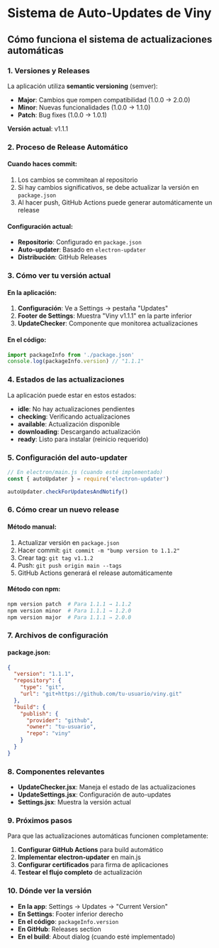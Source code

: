 # Sistema de Auto-Updates de Viny

## Cómo funciona el sistema de actualizaciones automáticas

### 1. Versiones y Releases

La aplicación utiliza **semantic versioning** (semver):

- **Major**: Cambios que rompen compatibilidad (1.0.0 → 2.0.0)
- **Minor**: Nuevas funcionalidades (1.0.0 → 1.1.0)
- **Patch**: Bug fixes (1.0.0 → 1.0.1)

**Versión actual**: v1.1.1

### 2. Proceso de Release Automático

#### Cuando haces commit:

1. Los cambios se commitean al repositorio
2. Si hay cambios significativos, se debe actualizar la versión en `package.json`
3. Al hacer push, GitHub Actions puede generar automáticamente un release

#### Configuración actual:

- **Repositorio**: Configurado en `package.json`
- **Auto-updater**: Basado en `electron-updater`
- **Distribución**: GitHub Releases

### 3. Cómo ver tu versión actual

#### En la aplicación:

1. **Configuración**: Ve a Settings → pestaña "Updates"
2. **Footer de Settings**: Muestra "Viny v1.1.1" en la parte inferior
3. **UpdateChecker**: Componente que monitorea actualizaciones

#### En el código:

```javascript
import packageInfo from './package.json'
console.log(packageInfo.version) // "1.1.1"
```

### 4. Estados de las actualizaciones

La aplicación puede estar en estos estados:

- **idle**: No hay actualizaciones pendientes
- **checking**: Verificando actualizaciones
- **available**: Actualización disponible
- **downloading**: Descargando actualización
- **ready**: Listo para instalar (reinicio requerido)

### 5. Configuración del auto-updater

```javascript
// En electron/main.js (cuando esté implementado)
const { autoUpdater } = require('electron-updater')

autoUpdater.checkForUpdatesAndNotify()
```

### 6. Cómo crear un nuevo release

#### Método manual:

1. Actualizar versión en `package.json`
2. Hacer commit: `git commit -m "bump version to 1.1.2"`
3. Crear tag: `git tag v1.1.2`
4. Push: `git push origin main --tags`
5. GitHub Actions generará el release automáticamente

#### Método con npm:

```bash
npm version patch  # Para 1.1.1 → 1.1.2
npm version minor  # Para 1.1.1 → 1.2.0
npm version major  # Para 1.1.1 → 2.0.0
```

### 7. Archivos de configuración

#### package.json:

```json
{
  "version": "1.1.1",
  "repository": {
    "type": "git",
    "url": "git+https://github.com/tu-usuario/viny.git"
  },
  "build": {
    "publish": {
      "provider": "github",
      "owner": "tu-usuario",
      "repo": "viny"
    }
  }
}
```

### 8. Componentes relevantes

- **UpdateChecker.jsx**: Maneja el estado de las actualizaciones
- **UpdateSettings.jsx**: Configuración de auto-updates
- **Settings.jsx**: Muestra la versión actual

### 9. Próximos pasos

Para que las actualizaciones automáticas funcionen completamente:

1. **Configurar GitHub Actions** para build automático
2. **Implementar electron-updater** en main.js
3. **Configurar certificados** para firma de aplicaciones
4. **Testear el flujo completo** de actualización

### 10. Dónde ver la versión

- **En la app**: Settings → Updates → "Current Version"
- **En Settings**: Footer inferior derecho
- **En el código**: `packageInfo.version`
- **En GitHub**: Releases section
- **En el build**: About dialog (cuando esté implementado)
